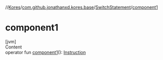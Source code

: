 //[Kores](../../index.md)/[com.github.jonathanxd.kores.base](../index.md)/[SwitchStatement](index.md)/[component1](component1.md)



# component1  
[jvm]  
Content  
operator fun [component1](component1.md)(): [Instruction](../../com.github.jonathanxd.kores/-instruction/index.md)  



